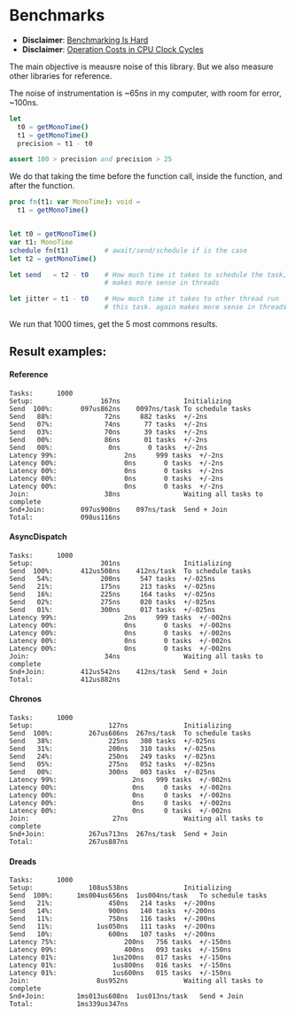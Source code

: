 # Benchmarks

- **Disclaimer**: [Benchmarking Is Hard](https://jvns.ca/blog/2016/07/23/rigorous-benchmarking-in-reasonable-time/)
- **Disclaimer**: [Operation Costs in CPU Clock Cycles](http://ithare.com/infographics-operation-costs-in-cpu-clock-cycles/)

The main objective is meausre noise of this library. But we also measure other
libraries for reference.

The noise of instrumentation is ~65ns in my computer, with room for error, ~100ns.

```nim
let 
  t0 = getMonoTime()
  t1 = getMonoTime()
  precision = t1 - t0

assert 100 > precision and precision > 25
```

We do that taking the time before the function call, inside the function, and
after the function.

```nim
proc fn(t1: var MonoTime): void =
  t1 = getMonoTime()


let t0 = getMonoTime()
var t1: MonoTime
schedule fn(t1)         # await/send/schedule if is the case
let t2 = getMonoTime()

let send   = t2 - t0    # How much time it takes to schedule the task,
                        # makes more sense in threads

let jitter = t1 - t0    # How much time it takes to other thread run
                        # this task. again makes more sense in threads
```

We run that 1000 times, get the 5 most commons results.

## Result examples:

#### Reference

```
Tasks:    	1000
Setup:    	           167ns	         	Initializing
Send  100%:	      097us862ns	0097ns/task	To schedule tasks
Send   88%:	            72ns	 882 tasks	+/-2ns
Send   07%:	            74ns	  77 tasks	+/-2ns
Send   03%:	            70ns	  39 tasks	+/-2ns
Send   00%:	            86ns	  01 tasks	+/-2ns
Send   00%:	             0ns	   0 tasks	+/-2ns
Latency 99%:	             2ns	 999 tasks	+/-2ns
Latency 00%:	             0ns	   0 tasks	+/-2ns
Latency 00%:	             0ns	   0 tasks	+/-2ns
Latency 00%:	             0ns	   0 tasks	+/-2ns
Latency 00%:	             0ns	   0 tasks	+/-2ns
Join:     	            38ns	         	Waiting all tasks to complete
Snd+Join: 	      097us900ns	097ns/task	Send + Join
Total:    	      098us116ns
```

#### AsyncDispatch

```
Tasks:    	1000
Setup:    	           301ns	         	Initializing
Send  100%:	      412us508ns	412ns/task	To schedule tasks
Send   54%:	           200ns	 547 tasks	+/-025ns
Send   21%:	           175ns	 213 tasks	+/-025ns
Send   16%:	           225ns	 164 tasks	+/-025ns
Send   02%:	           275ns	 020 tasks	+/-025ns
Send   01%:	           300ns	 017 tasks	+/-025ns
Latency 99%:	             2ns	 999 tasks	+/-002ns
Latency 00%:	             0ns	   0 tasks	+/-002ns
Latency 00%:	             0ns	   0 tasks	+/-002ns
Latency 00%:	             0ns	   0 tasks	+/-002ns
Latency 00%:	             0ns	   0 tasks	+/-002ns
Join:     	            34ns	         	Waiting all tasks to complete
Snd+Join: 	      412us542ns	412ns/task	Send + Join
Total:    	      412us882ns
```

#### Chronos

```
Tasks:    	1000
Setup:    	             127ns	         	Initializing
Send  100%:	        267us686ns	267ns/task	To schedule tasks
Send   38%:	             225ns	 380 tasks	+/-025ns
Send   31%:	             200ns	 310 tasks	+/-025ns
Send   24%:	             250ns	 249 tasks	+/-025ns
Send   05%:	             275ns	 052 tasks	+/-025ns
Send   00%:	             300ns	 003 tasks	+/-025ns
Latency 99%:	               2ns	 999 tasks	+/-002ns
Latency 00%:	               0ns	   0 tasks	+/-002ns
Latency 00%:	               0ns	   0 tasks	+/-002ns
Latency 00%:	               0ns	   0 tasks	+/-002ns
Latency 00%:	               0ns	   0 tasks	+/-002ns
Join:     	              27ns	         	Waiting all tasks to complete
Snd+Join: 	        267us713ns	267ns/task	Send + Join
Total:    	        267us887ns
```

#### Dreads

```
Tasks:    	1000
Setup:    	        108us538ns	         	Initializing
Send  100%:	     1ms004us656ns	1us004ns/task	To schedule tasks
Send   21%:	             450ns	 214 tasks	+/-200ns
Send   14%:	             900ns	 140 tasks	+/-200ns
Send   11%:	             750ns	 116 tasks	+/-200ns
Send   11%:	          1us050ns	 111 tasks	+/-200ns
Send   10%:	             600ns	 107 tasks	+/-200ns
Latency 75%:	             200ns	 756 tasks	+/-150ns
Latency 09%:	             400ns	 093 tasks	+/-150ns
Latency 01%:	          1us200ns	 017 tasks	+/-150ns
Latency 01%:	          1us800ns	 016 tasks	+/-150ns
Latency 01%:	          1us600ns	 015 tasks	+/-150ns
Join:     	          8us952ns	         	Waiting all tasks to complete
Snd+Join: 	     1ms013us608ns	1us013ns/task	Send + Join
Total:    	     1ms339us347ns
```

